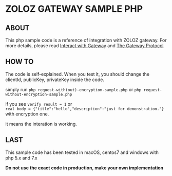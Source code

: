 # ZOLOZ GATEWAY SAMPLE PHP
## ABOUT
This php sample code is a reference of integration with ZOLOZ gateway.
For more details, please read 
[Interact with Gateway](https://idocs.alipay.com/zoloz/saas/docs/bmu795)
and
[The Gateway Protocol
](https://idocs.alipay.com/zoloz/saas/docs/ixxcaf)

## HOW TO
The code is self-explained.
When you test it, you should change the clientId, publicKey, privateKey inside the code.

simply run 
```php request-with(out)-encryption-sample.php```
or
```php request-without-encryption-sample.php```

if you see
```verify result = 1```
or  
```real body = {"title":"hello","description":"just for demonstration."}```
with encryption one.

it means the interation is working.

## LAST
This sample code has been tested in macOS, centos7 and windows with php 5.x and 7.x

**Do not use the exact code in production, make your own implementation**



